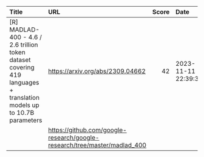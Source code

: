 | Title                                                                                                                | URL                                                                       |   Score | Date                |
|:---------------------------------------------------------------------------------------------------------------------|:--------------------------------------------------------------------------|--------:|:--------------------|
| [R] MADLAD-400 - 4.6 / 2.6 trillion token dataset covering 419 languages + translation models up to 10.7B parameters | https://arxiv.org/abs/2309.04662                                          |      42 | 2023-11-11 22:39:30 |
|                                                                                                                      | https://github.com/google-research/google-research/tree/master/madlad_400 |         |                     |